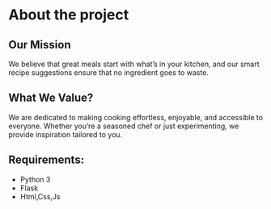 # About the project

## Our Mission
We believe that great meals start with what’s in your kitchen, and our smart recipe suggestions ensure that no ingredient goes to waste.

## What We Value?
We are dedicated to making cooking effortless, enjoyable, and accessible to everyone. Whether you’re a seasoned chef or just experimenting, we provide inspiration tailored to you.

## Requirements:
* Python 3
* Flask
* Html,Css,Js



